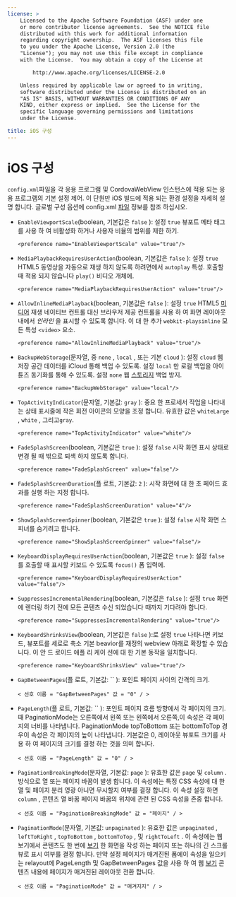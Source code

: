 ```yaml
---
license: >
    Licensed to the Apache Software Foundation (ASF) under one
    or more contributor license agreements.  See the NOTICE file
    distributed with this work for additional information
    regarding copyright ownership.  The ASF licenses this file
    to you under the Apache License, Version 2.0 (the
    "License"); you may not use this file except in compliance
    with the License.  You may obtain a copy of the License at

        http://www.apache.org/licenses/LICENSE-2.0

    Unless required by applicable law or agreed to in writing,
    software distributed under the License is distributed on an
    "AS IS" BASIS, WITHOUT WARRANTIES OR CONDITIONS OF ANY
    KIND, either express or implied.  See the License for the
    specific language governing permissions and limitations
    under the License.

title: iOS 구성
---
```


# iOS 구성

`config.xml`파일을 각 응용 프로그램 및 CordovaWebView 인스턴스에 적용 되는 응용 프로그램의 기본 설정 제어. 이 단원만 iOS 빌드에 적용 되는 환경 설정을 자세히 설명 합니다. 글로벌 구성 옵션에 config.xml [파일](../../../cordova/file/fileobj/fileobj.html) 정보를 참조 하십시오.

*   `EnableViewportScale`(boolean, 기본값은 `false` ): 설정 `true` 뷰포트 메타 태그를 사용 하 여 비활성화 하거나 사용자 비율의 범위를 제한 하기.
    
        <preference name="EnableViewportScale" value="true"/>
        

*   `MediaPlaybackRequiresUserAction`(boolean, 기본값은 `false` ): 설정 `true` HTML5 동영상을 자동으로 재생 하지 않도록 하려면에서 `autoplay` 특성. 호출할 때 적용 되지 않습니다 `play()` 비디오 개체에.
    
        <preference name="MediaPlaybackRequiresUserAction" value="true"/>
        

*   `AllowInlineMediaPlayback`(boolean, 기본값은 `false` ): 설정 `true` HTML5 [미디어](../../../cordova/media/media.html) 재생 네이티브 컨트롤 대신 브라우저 제공 컨트롤을 사용 하 여 화면 레이아웃 내에서 *인라인* 을 표시할 수 있도록 합니다. 이 대 한 추가 `webkit-playsinline` 모든 특성 `<video>` 요소.
    
        <preference name="AllowInlineMediaPlayback" value="true"/>
        

*   `BackupWebStorage`(문자열, 중 `none` , `local` , 또는 기본 `cloud` ): 설정 `cloud` 웹 저장 공간 데이터를 iCloud 통해 백업 수 있도록. 설정 `local` 만 로컬 백업을 아이튠즈 동기화를 통해 수 있도록. 설정 `none` 웹 [스토리지](../../../cordova/storage/storage.html) 백업 방지.
    
        <preference name="BackupWebStorage" value="local"/>
        

*   `TopActivityIndicator`(문자열, 기본값: `gray` ): 중요 한 프로세서 작업을 나타내는 상태 표시줄에 작은 회전 아이콘의 모양을 조정 합니다. 유효한 값은 `whiteLarge` , `white` , 그리고`gray`.
    
        <preference name="TopActivityIndicator" value="white"/>
        

*   `FadeSplashScreen`(boolean, 기본값은 `true` ): 설정 `false` 시작 화면 표시 상태로 변경 될 때 밖으로 퇴색 하지 않도록 합니다.
    
        <preference name="FadeSplashScreen" value="false"/>
        

*   `FadeSplashScreenDuration`(플 로트, 기본값: `2` ): 시작 화면에 대 한 초 페이드 효과를 실행 하는 지정 합니다.
    
        <preference name="FadeSplashScreenDuration" value="4"/>
        

*   `ShowSplashScreenSpinner`(boolean, 기본값은 `true` ): 설정 `false` 시작 화면 스피너를 숨기려고 합니다.
    
        <preference name="ShowSplashScreenSpinner" value="false"/>
        

*   `KeyboardDisplayRequiresUserAction`(boolean, 기본값은 `true` ): 설정 `false` 를 호출할 때 표시할 키보드 수 있도록 `focus()` 폼 입력에.
    
        <preference name="KeyboardDisplayRequiresUserAction" value="false"/>
        

*   `SuppressesIncrementalRendering`(boolean, 기본값은 `false` ): 설정 `true` 화면에 렌더링 하기 전에 모든 콘텐츠 수신 되었습니다 때까지 기다려야 합니다.
    
        <preference name="SuppressesIncrementalRendering" value="true"/>
        

*   `KeyboardShrinksView`(boolean, 기본값은 `false` ):로 설정 `true` 나타나면 키보드, 뷰포트를 세로로 축소 기본 beavior를 재정의 webview 아래로 확장할 수 있습니다. 이 안 드 로이드 애플 리 케이 션에 대 한 기본 동작을 일치합니다.
    
        <preference name="KeyboardShrinksView" value="true"/>
        

*   `GapBetweenPages`(플 로트, 기본값: `` ): 포인트 페이지 사이의 간격의 크기.
    
        < 선호 이름 = "GapBetweenPages" 값 = "0" / >
        

*   `PageLength`(플 로트, 기본값: `` ): 포인트 페이지 흐름 방향에서 각 페이지의 크기. 때 PaginationMode는 오른쪽에서 왼쪽 또는 왼쪽에서 오른쪽,이 속성은 각 페이지의 너비를 나타냅니다. PaginationMode topToBottom 또는 bottomToTop 경우이 속성은 각 페이지의 높이 나타냅니다. 기본값은 0, 레이아웃 뷰포트 크기를 사용 하 여 페이지의 크기를 결정 하는 것을 의미 합니다.
    
        < 선호 이름 = "PageLength" 값 = "0" / >
        

*   `PaginationBreakingMode`(문자열, 기본값: `page` ): 유효한 값은 `page` 및 `column` .방식으로 열 또는 페이지 바꿈이 발생 합니다. 이 속성에는 특정 CSS 속성에 대 한 열 및 페이지 분리 영광 아니면 무시할지 여부를 결정 합니다. 이 속성 설정 하면 `column` , 콘텐츠 열 바꿈 페이지 바꿈의 위치에 관련 된 CSS 속성을 존중 합니다.
    
        < 선호 이름 = "PaginationBreakingMode" 값 = "페이지" / >
        

*   `PaginationMode`(문자열, 기본값: `unpaginated` ): 유효한 값은 `unpaginated` , `leftToRight` , `topToBottom` , `bottomToTop` , 및 `rightToLeft` . 이 속성에는 웹 보기에서 콘텐츠도 한 번에 [보기](../../../cordova/inappbrowser/inappbrowser.html) 한 화면을 작성 하는 페이지 또는 하나의 긴 스크롤 뷰로 표시 여부를 결정 합니다. 만약 설정 페이지가 매겨진된 폼에이 속성을 일으키는 relayout에 PageLength 및 GapBetweenPages 값을 사용 하 여 웹 [보기](../../../cordova/inappbrowser/inappbrowser.html) 콘텐츠 내용에 페이지가 매겨진된 레이아웃 전환 합니다.
    
        < 선호 이름 = "PaginationMode" 값 = "매겨지지" / >